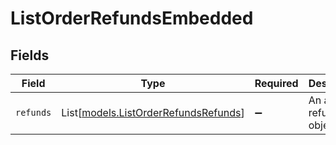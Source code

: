 # ListOrderRefundsEmbedded


## Fields

| Field                                                                        | Type                                                                         | Required                                                                     | Description                                                                  |
| ---------------------------------------------------------------------------- | ---------------------------------------------------------------------------- | ---------------------------------------------------------------------------- | ---------------------------------------------------------------------------- |
| `refunds`                                                                    | List[[models.ListOrderRefundsRefunds](../models/listorderrefundsrefunds.md)] | :heavy_minus_sign:                                                           | An array of refund objects.                                                  |